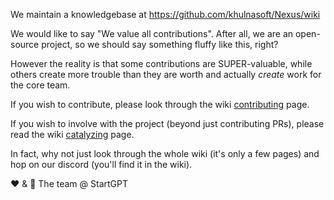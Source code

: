 We maintain a knowledgebase at https://github.com/khulnasoft/Nexus/wiki

We would like to say "We value all contributions". After all, we are an open-source project, so we should say something fluffy like this, right?

However the reality is that some contributions are SUPER-valuable, while others create more trouble than they are worth and actually _create_ work for the core team.

If you wish to contribute, please look through the wiki [contributing](https://github.com/khulnasoft/Nexus/wiki/Contributing) page.

If you wish to involve with the project (beyond just contributing PRs), please read the wiki [catalyzing](https://github.com/khulnasoft/Nexus/wiki/Catalyzing) page.

In fact, why not just look through the whole wiki (it's only a few pages) and hop on our discord (you'll find it in the wiki).

❤️ & 🔆
The team @ StartGPT
